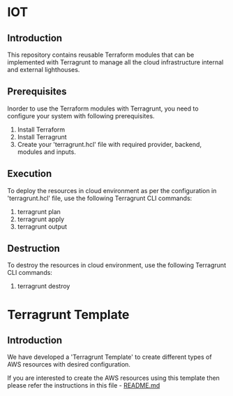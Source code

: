 # IOT
## Introduction
This repository contains reusable Terraform modules that can be implemented with Terragrunt to manage all the cloud infrastructure internal and external lighthouses.
## Prerequisites
Inorder to use the Terraform modules with Terragrunt, you need to configure your system with following prerequisites.
1. Install Terraform
2. Install Terragrunt
3. Create your 'terragrunt.hcl' file with required provider, backend, modules and inputs.
## Execution
To deploy the resources in cloud environment as per the configuration in 'terragrunt.hcl' file, use the following Terragrunt CLI commands:
1. terragrunt plan
2. terragrunt apply
3. terragrunt output
## Destruction
To destroy the resources in cloud environment, use the following Terragrunt CLI commands:
1. terragrunt destroy
# Terragrunt Template
## Introduction
We have developed a 'Terragrunt Template' to create different types of AWS resources with desired configuration.

If you are interested to create the AWS resources using this template then please refer the instructions in this file - [README.md](https://github.com/DISHDevEx/iot/blob/main/aws/terragrunt_template/README.md)


